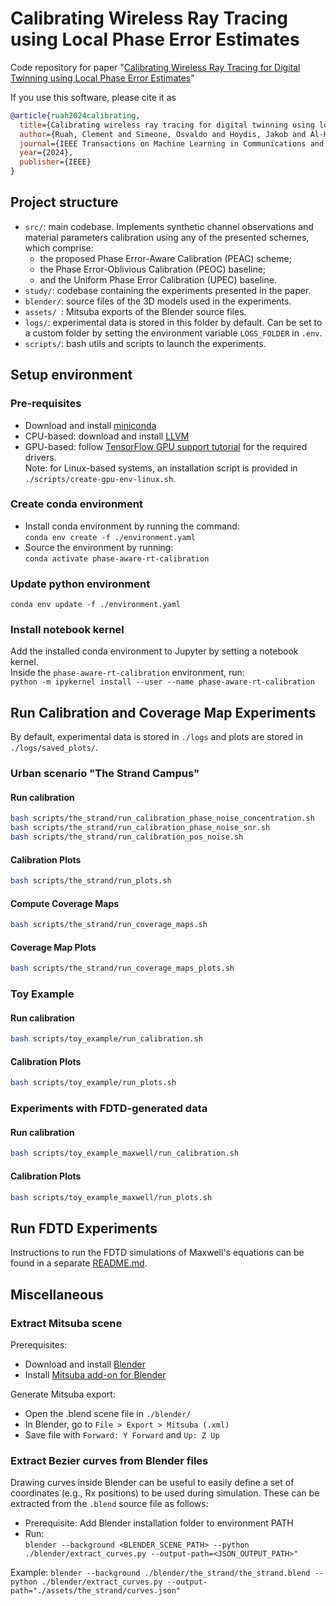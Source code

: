 # Calibrating Wireless Ray Tracing using Local Phase Error Estimates

Code repository for paper "[Calibrating Wireless Ray Tracing for Digital Twinning using Local Phase Error Estimates](https://arxiv.org/abs/2312.12625)"

If you use this software, please cite it as
```bibtex
@article{ruah2024calibrating,
  title={Calibrating wireless ray tracing for digital twinning using local phase error estimates},
  author={Ruah, Clement and Simeone, Osvaldo and Hoydis, Jakob and Al-Hashimi, Bashir},
  journal={IEEE Transactions on Machine Learning in Communications and Networking},
  year={2024},
  publisher={IEEE}
}
```

## Project structure

- `src/`: main codebase. Implements synthetic channel observations and material parameters calibration using any of the presented schemes, which comprise:
  - the proposed Phase Error-Aware Calibration (PEAC) scheme;
  - the Phase Error-Oblivious Calibration (PEOC) baseline;
  - and the Uniform Phase Error Calibration (UPEC) baseline.
- `study/`: codebase containing the experiments presented in the paper.
- `blender/`: source files of the 3D models used in the experiments.
- `assets/ `: Mitsuba exports of the Blender source files.
- `logs/`: experimental data is stored in this folder by default. Can be set to a custom folder by setting the environment variable `LOGS_FOLDER` in `.env`.
- `scripts/`: bash utils and scripts to launch the experiments.


## Setup environment

### Pre-requisites

- Download and install [miniconda](https://docs.conda.io/en/latest/miniconda.html)
- CPU-based: download and install [LLVM](https://llvm.org/)
- GPU-based: follow [TensorFlow GPU support tutorial](https://www.tensorflow.org/install/pip) for the required drivers.\
  Note: for Linux-based systems, an installation script is provided in `./scripts/create-gpu-env-linux.sh`.

### Create conda environment
- Install conda environment by running the command:\
  ``conda env create -f ./environment.yaml``
- Source the environment by running:\
  ``conda activate phase-aware-rt-calibration``

### Update python environment

``conda env update -f ./environment.yaml``

### Install notebook kernel

Add the installed conda environment to Jupyter by setting a notebook kernel.\
Inside the `phase-aware-rt-calibration` environment, run:\
``python -m ipykernel install --user --name phase-aware-rt-calibration``


## Run Calibration and Coverage Map Experiments

By default, experimental data is stored in `./logs` and plots are stored in `./logs/saved_plots/`.

### Urban scenario "The Strand Campus"

#### Run calibration

```bash
bash scripts/the_strand/run_calibration_phase_noise_concentration.sh
bash scripts/the_strand/run_calibration_phase_noise_snr.sh
bash scripts/the_strand/run_calibration_pos_noise.sh
```

#### Calibration Plots

```bash
bash scripts/the_strand/run_plots.sh
```

#### Compute Coverage Maps

```bash
bash scripts/the_strand/run_coverage_maps.sh
```

#### Coverage Map Plots

```bash
bash scripts/the_strand/run_coverage_maps_plots.sh
```


### Toy Example

#### Run calibration

```bash
bash scripts/toy_example/run_calibration.sh
```

#### Calibration Plots

```bash
bash scripts/toy_example/run_plots.sh
```


### Experiments with FDTD-generated data

#### Run calibration

```bash
bash scripts/toy_example_maxwell/run_calibration.sh
```

#### Calibration Plots

```bash
bash scripts/toy_example_maxwell/run_plots.sh
```


## Run FDTD Experiments

Instructions to run the FDTD simulations of Maxwell's equations can be found in a separate [README.md](study%2Fmaxwell_simulation%2FREADME.md).


## Miscellaneous

### Extract Mitsuba scene

Prerequisites:
- Download and install [Blender](https://www.blender.org/)
- Install [Mitsuba add-on for Blender](https://github.com/mitsuba-renderer/mitsuba-blender)

Generate Mitsuba export:
- Open the .blend scene file in ``./blender/``
- In Blender, go to ``File > Export > Mitsuba (.xml)``
- Save file with ``Forward: Y Forward`` and ``Up: Z Up``

### Extract Bezier curves from Blender files

Drawing curves inside Blender can be useful to easily define a set of coordinates (e.g., Rx positions) to be used during simulation.
These can be extracted from the `.blend` source file as follows:
- Prerequisite: Add Blender installation folder to environment PATH
- Run:\
  ``blender --background <BLENDER_SCENE_PATH> --python ./blender/extract_curves.py --output-path=<JSON_OUTPUT_PATH>"``

Example:
``blender --background ./blender/the_strand/the_strand.blend --python ./blender/extract_curves.py --output-path="./assets/the_strand/curves.json"``
